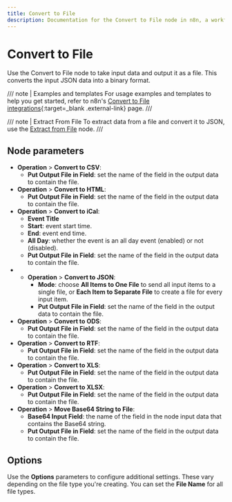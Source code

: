 ```yaml
---
title: Convert to File
description: Documentation for the Convert to File node in n8n, a workflow automation platform. Includes guidance on usage, and links to examples.
---
```


# Convert to File

Use the Convert to File node to take input data and output it as a file. This converts the input JSON data into a binary format.


///  note  | Examples and templates
For usage examples and templates to help you get started, refer to n8n's [Convert to File integrations](https://n8n.io/integrations/convert-to-file/){:target=_blank .external-link} page.
///

/// note | Extract From File
To extract data from a file and convert it to JSON, use the [Extract from File](/integrations/builtin/core-nodes/n8n-nodes-base.extractfromfile/) node.
///

## Node parameters


* **Operation** > **Convert to CSV**:
	* **Put Output File in Field**: set the name of the field in the output data to contain the file.
* **Operation** > **Convert to HTML**:
	* **Put Output File in Field**: set the name of the field in the output data to contain the file.
* **Operation** > **Convert to iCal**:
	* **Event Title**
	* **Start**: event start time.
	* **End**: event end time.
	* **All Day**: whether the event is an all day event (enabled) or not (disabled).
	* **Put Output File in Field**: set the name of the field in the output data to contain the file.
* * **Operation** > **Convert to JSON**:
	* **Mode**: choose **All Items to One File** to send all input items to a single file, or **Each Item to Separate File** to create a file for every input item.
	* **Put Output File in Field**: set the name of the field in the output data to contain the file.
* **Operation** > **Convert to ODS**:
	* **Put Output File in Field**: set the name of the field in the output data to contain the file.
* **Operation** > **Convert to RTF**:
	* **Put Output File in Field**: set the name of the field in the output data to contain the file.
* **Operation** > **Convert to XLS**:
	* **Put Output File in Field**: set the name of the field in the output data to contain the file.
* **Operation** > **Convert to XLSX**:
	* **Put Output File in Field**: set the name of the field in the output data to contain the file.
* **Operation** > **Move Base64 String to File**:
	* **Base64 Input Field**: the name of the field in the node input data that contains the Base64 string.
	* **Put Output File in Field**: set the name of the field in the output data to contain the file.

## Options

Use the **Options** parameters to configure additional settings. These vary depending on the file type you're creating. You can set the **File Name** for all file types.
